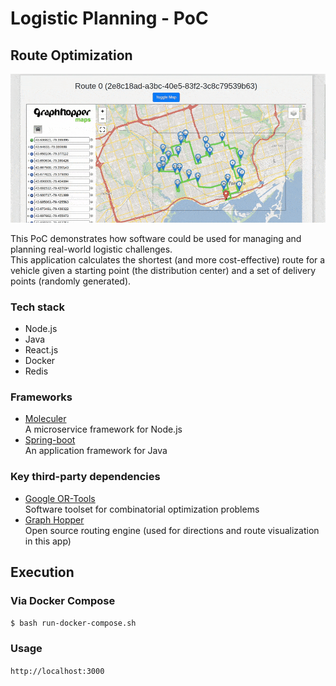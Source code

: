 # Logistic Planning - PoC
## Route Optimization
![](readme-demo.gif)

This PoC demonstrates how software could be used for managing and planning real-world logistic challenges. \
This application calculates the shortest (and more cost-effective) route for a vehicle given a starting point (the distribution center) and a set of delivery points (randomly generated).

### Tech stack
- Node.js 
- Java
- React.js
- Docker
- Redis

### Frameworks
- [Moleculer](https://moleculer.services/) \
  A microservice framework for Node.js
- [Spring-boot](https://spring.io/projects/spring-boot) \
  An application framework for Java

### Key third-party dependencies
- [Google OR-Tools](https://developers.google.com/optimization) \
  Software toolset for combinatorial optimization problems
- [Graph Hopper](https://github.com/graphhopper/graphhopper) \
  Open source routing engine (used for directions and route visualization in this app)

## Execution
### Via Docker Compose
``` $ bash run-docker-compose.sh ```
### Usage
``` http://localhost:3000 ```